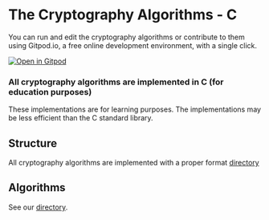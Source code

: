# The Cryptography Algorithms - C

You can run and edit the cryptography algorithms or contribute to them using Gitpod.io, a free online development environment, with a single click.

[![Open in Gitpod](https://gitpod.io/button/open-in-gitpod.svg)](https://eb41adcf-ecac-47f6-8df3-238538820a25.ws-us02.gitpod.io/#/workspace/C)


### All cryptography algorithms are implemented in C (for education purposes)
These implementations are for learning purposes. The implementations may be less efficient than the C standard library.

## Structure
All cryptography algorithms are implemented with a proper format [directory](STRUCTURE.java)

## Algorithms
See our [directory](DIRECTORY.md).
